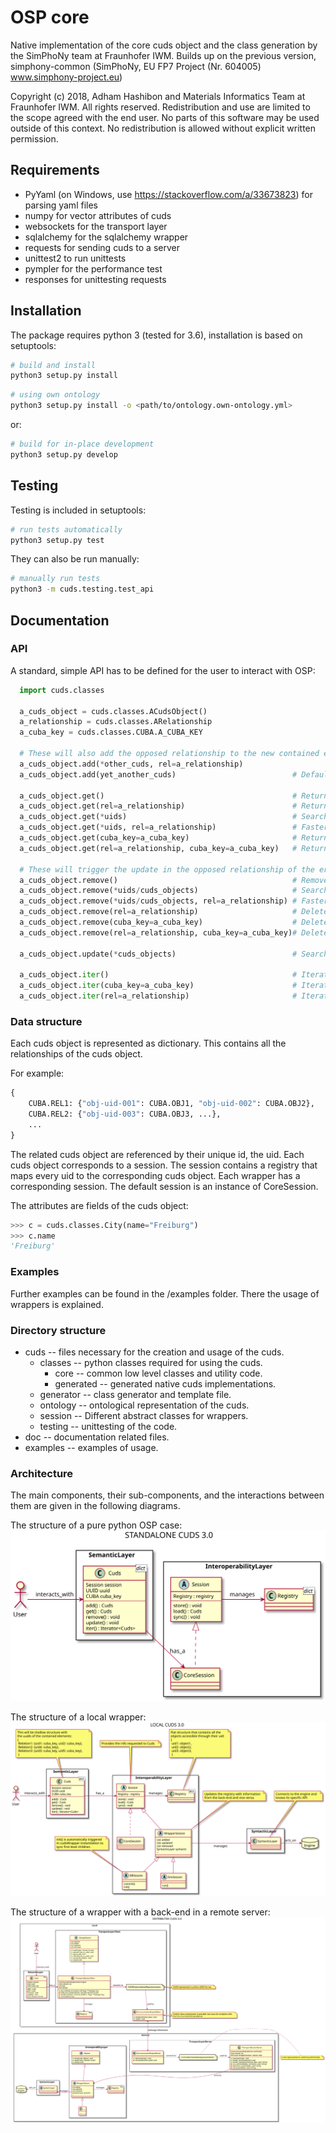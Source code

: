 # OSP core

Native implementation of the core cuds object and the class generation
by the SimPhoNy team at Fraunhofer IWM. Builds up on the previous
version, simphony-common (SimPhoNy, EU FP7 Project (Nr. 604005)
www.simphony-project.eu)

Copyright (c) 2018, Adham Hashibon and Materials Informatics Team at
Fraunhofer IWM. All rights reserved. Redistribution and use are limited
to the scope agreed with the end user. No parts of this software may be
used outside of this context. No redistribution is allowed without
explicit written permission.

## Requirements

- PyYaml (on Windows, use <https://stackoverflow.com/a/33673823>) for parsing yaml files
- numpy for vector attributes of cuds
- websockets for the transport layer
- sqlalchemy for the sqlalchemy wrapper
- requests for sending cuds to a server
- unittest2 to run unittests
- pympler for the performance test
- responses for unittesting requests

## Installation

The package requires python 3 (tested for 3.6), installation is based on
setuptools:

```sh
# build and install
python3 setup.py install
```

```sh
# using own ontology
python3 setup.py install -o <path/to/ontology.own-ontology.yml>
```

or:

```sh
# build for in-place development
python3 setup.py develop
```

## Testing

Testing is included in setuptools:

```sh
# run tests automatically
python3 setup.py test
```

They can also be run manually:

```sh
# manually run tests
python3 -m cuds.testing.test_api
```

## Documentation

### API
A standard, simple API has to be defined for the user to interact with OSP:

```python
  import cuds.classes

  a_cuds_object = cuds.classes.ACudsObject()
  a_relationship = cuds.classes.ARelationship
  a_cuba_key = cuds.classes.CUBA.A_CUBA_KEY

  # These will also add the opposed relationship to the new contained entity
  a_cuds_object.add(*other_cuds, rel=a_relationship)
  a_cuds_object.add(yet_another_cuds)                          # Defaults to HAS_PART relationship

  a_cuds_object.get()                                          # Returns the list of all the entities
  a_cuds_object.get(rel=a_relationship)                        # Returns the list of the entities under that relationship
  a_cuds_object.get(*uids)                                     # Searches through all the relationships for the uids
  a_cuds_object.get(*uids, rel=a_relationship)                 # Faster, can filter through the relationship
  a_cuds_object.get(cuba_key=a_cuba_key)                       # Returns the list of all the entities of that type
  a_cuds_object.get(rel=a_relationship, cuba_key=a_cuba_key)   # Returns the list of all the entities of that type under the given relationship

  # These will trigger the update in the opposed relationship of the erased element
  a_cuds_object.remove()                                       # Removes all
  a_cuds_object.remove(*uids/cuds_objects)                     # Searches through all the relationships for the uids/objects to remove
  a_cuds_object.remove(*uids/cuds_objects, rel=a_relationship) # Faster, can filter through the relationship
  a_cuds_object.remove(rel=a_relationship)                     # Delete all elements under a relationship
  a_cuds_object.remove(cuba_key=a_cuba_key)                    # Delete all elements of a certain type
  a_cuds_object.remove(rel=a_relationship, cuba_key=a_cuba_key)# Delete all elements of a certain type under the given relationship

  a_cuds_object.update(*cuds_objects)                          # Searches through all the relationships for the objects to update

  a_cuds_object.iter()                                         # Iterates through all
  a_cuds_object.iter(cuba_key=a_cuba_key)                      # Iterates filtering by the object type
  a_cuds_object.iter(rel=a_relationship)                       # Iterates filtering by the relationship
```

### Data structure

Each cuds object is represented as dictionary.
This contains all the relationships of the cuds object.

For example:

```py
{
    CUBA.REL1: {"obj-uid-001": CUBA.OBJ1, "obj-uid-002": CUBA.OBJ2},
    CUBA.REL2: {"obj-uid-003": CUBA.OBJ3, ...},
    ...
}
```

The related cuds object are referenced by their unique id, the uid.
Each cuds object corresponds to a session.
The session contains a registry that maps every uid to the corresponding cuds object.
Each wrapper has a corresponding session. The default session is an instance of CoreSession.

The attributes are fields of the cuds object:

```py
>>> c = cuds.classes.City(name="Freiburg")
>>> c.name
'Freiburg'
```

### Examples

Further examples can be found in the /examples folder. There the usage of wrappers is explained.

### Directory structure

- cuds -- files necessary for the creation and usage of the cuds.
  - classes -- python classes required for using the cuds.
    - core -- common low level classes and utility code.
    - generated -- generated native cuds implementations.
  - generator -- class generator and template file.
  - ontology -- ontological representation of the cuds.
  - session -- Different abstract classes for wrappers.
  - testing -- unittesting of the code.
- doc -- documentation related files.
- examples -- examples of usage.

### Architecture

The main components, their sub-components, and the interactions between them are given in the following diagrams.

The structure of a pure python OSP case:
![Standalone CUDS](doc/standalone_cuds.svg)

The structure of a local wrapper:
![Local CUDS](doc/local_cuds.svg)

The structure of a wrapper with a back-end in a remote server:
![Distributed CUDS](doc/distributed_cuds.svg)
